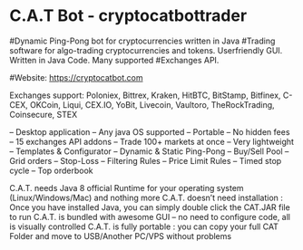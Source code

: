 # C.A.T Bot - cryptocatbottrader
#Dynamic Ping-Pong bot for cryptocurrencies written in Java
#Trading software for algo-trading cryptocurrencies and tokens. Userfriendly GUI. Written in Java Code. Many supported #Exchanges API.

#Website: https://cryptocatbot.com

Exchanges support: Poloniex, Bittrex, Kraken, HitBTC, BitStamp, Bitfinex, C-CEX, OKCoin, Liqui, CEX.IO, YoBit, Livecoin, Vaultoro, TheRockTrading, Coinsecure, STEX

– Desktop application
– Any java OS supported
– Portable
– No hidden fees
– 15 exchanges API addons
– Trade 100+ markets at once
– Very lightweight
– Templates & Configurator
– Dynamic & Static Ping-Pong
– Buy/Sell Pool
– Grid orders
– Stop-Loss
– Filtering Rules
– Price Limit Rules
– Timed stop cycle
– Top orderbook

C.A.T. needs Java 8 official Runtime for your operating system (Linux/Windows/Mac) and nothing more
C.A.T. doesn’t need installation : Once you have installed Java, you can simply double click the CAT.JAR file to run
C.A.T. is bundled with awesome GUI – no need to configure code, all is visually controlled
C.A.T. is fully portable : you can copy your full CAT Folder and move to USB/Another PC/VPS without problems

